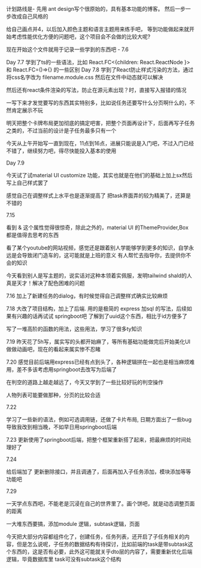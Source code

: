计划路线是- 先用 ant design写个很原始的，具有基本功能的博客。 然后一步一步改成自己风格的

给自己画点并4，以后加入颜色主题和语言主题用来练手吧， 等到功能做起来就开始考虑性能优化方便的问题吧，这个项目会不会做的比较大呢?

现在开始这个文件就用于记录一些学到的东西吧 - 7.6 


Day 7.7 
学到了ts的一些语法，比如 React.FC<{children: React.ReactNode }>
和
React.FC=()=>{}
的一些区别 
Day 7.8
学到了React防止样式污染的方法，通过将css名字改为 filename.module.css 然后在文件中动态就可以解决 

然后还有react条件渲染的写法，防止在源元素出现？时，直接写入报错的情况

一写下来才发觉要写的东西其实特别多，比如说任务还要写什么分页啊什么的，不然肯定展示不玩 

明天把整个卡牌布局更加彻底的搞定吧害，把整个页面再设计下，后面再写子任务之类的，不过当前的设计是子任务最多只有一个

今天从上午开始写一直到现在，11点到16点，进展只能说是入门吧，不过入门已经不错了，继续努力吧，得尽快能投入基本的使用

Day 7.9

今天试了试material UI customize 功能，其实也就是在他们的基础上加上sx然后写上自己样式罢了

感觉自己在调整样式上水平也是逐渐提高了
把task界面弄的较为精美了，还算是不错的 


7.15

看到 & 这个属性觉得很惊奇，除此之外的，material UI 的ThemeProvider,Box 都是值得去思考的东西

看了某个youtube的网站视频，感觉还是跟着别人学能够学到更多的知识，自学永远是会导致闭门造车的，这可能就是上班的意义
有人帮忙去指导你，去提供你不会的知识

今天看到别人是写主题的，说实话对这种本领着实佩服，发明tailwind shald的人真是天才！解决了配色困难的问题


7.16
加上了新建任务的dialog，有时候觉得自己调整样式确实比较麻烦 


7.18 
大改了项目结构，加上了后端. 用的是极简的 express 加sql 的写法，后续如果有兴趣的话再试试 springboot吧
了解到了uuid这个东西，相比于id方便多了

写了一堆高阶的函数的用法，这些用法，学习了很多ty知识 

7.19
昨天花了5h写，属实写的头都开始麻了，等所有基础功能做完后开始美化UI做做动画吧，现在的看起来属实惨不忍睹 

7.20
感觉目前后端用express已经有点到头了，各种逻辑拼在一起也是相当麻烦难用，差不多该考虑用springboot去改写为后端了

在判空的道路上越走越远了，今天又学到了一些比较好玩的判空操作

人物列表可能要做那种，分页的比较合适

7.22

学习了一些新的语法，例如可选调用链，还做了卡片布局, 日期方面出了一些bug导致我改到相当晚，不如早日用springboot后端 


7.23 
更新使用了springboot后端，把整个框架重新搭了起来，把最麻烦的时间处理好了


7.24 

给后端加了 更新删除接口，并且调通了，后面再加入子任务添加，模块添加等等功能吧


7.29 

一天学点东西吧，不能老是沉浸在自己的世界里了。画个饼吧，就是动态调整页面的距离

一大堆东西要搞，添加module 逻辑，subtask逻辑，页面 

今天把大部分内容都组件化了，创建任务，任务列表，还开启了子任务相关的内容，但是怎么说呢，子任务的数据结构有待探讨，比如前端的task是带subtask这个东西的，这是否有必要，此外这可能就关乎dto层的内容了，需要重新优化后端逻辑，毕竟数据库里 task可没有subtask这个结构 


